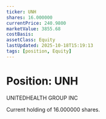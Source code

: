 ```yaml
---
ticker: UNH
shares: 16.000000
currentPrice: 240.9800
marketValue: 3855.68
costBasis: 
assetClass: Equity
lastUpdated: 2025-10-18T15:19:13
tags: [position, Equity]
---
```


# Position: UNH

UNITEDHEALTH GROUP INC

Current holding of 16.000000 shares.
